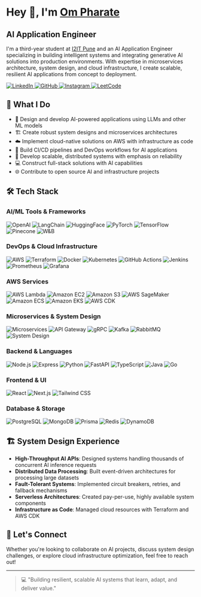 # Hey 👋, I'm [Om Pharate](https://www.ompharate.tech)

## AI Application Engineer

I'm a third-year student at [I2IT Pune](https://www.isquareit.edu.in/) and an AI Application Engineer specializing in building intelligent systems and integrating generative AI solutions into production environments. With expertise in microservices architecture, system design, and cloud infrastructure, I create scalable, resilient AI applications from concept to deployment.


<p align="left">
  <a href="https://www.linkedin.com/in/ompharate11">
    <img src="https://img.shields.io/badge/LinkedIn-0077B5?style=for-the-badge&logo=linkedin&logoColor=white" alt="LinkedIn">
  </a>
  <a href="https://github.com/ompharate">
    <img src="https://img.shields.io/badge/GitHub-100000?style=for-the-badge&logo=github&logoColor=white" alt="GitHub">
  </a>
  <a href="https://www.instagram.com/ompharate_11">
    <img src="https://img.shields.io/badge/Instagram-E4405F?style=for-the-badge&logo=instagram&logoColor=white" alt="Instagram">
  </a>
  <a href="https://leetcode.com/ompharate">
    <img src="https://img.shields.io/badge/LeetCode-FFA116?style=for-the-badge&logo=leetcode&logoColor=black" alt="LeetCode">
  </a>
</p>

## 🤖 What I Do

- 🧠 Design and develop AI-powered applications using LLMs and other ML models
- 🏗️ Create robust system designs and microservices architectures
- ☁️ Implement cloud-native solutions on AWS with infrastructure as code
- 🔄 Build CI/CD pipelines and DevOps workflows for AI applications
- 🚀 Develop scalable, distributed systems with emphasis on reliability
- 💻 Construct full-stack solutions with AI capabilities
- 🌐 Contribute to open source AI and infrastructure projects

## 🛠️ Tech Stack

### AI/ML Tools & Frameworks
<p align="left">
  <img src="https://img.shields.io/badge/OpenAI-412991?style=for-the-badge&logo=openai&logoColor=white" alt="OpenAI">
  <img src="https://img.shields.io/badge/LangChain-121212?style=for-the-badge&logoColor=white" alt="LangChain">
  <img src="https://img.shields.io/badge/HuggingFace-FFD21E?style=for-the-badge&logo=huggingface&logoColor=black" alt="HuggingFace">
  <img src="https://img.shields.io/badge/PyTorch-EE4C2C?style=for-the-badge&logo=pytorch&logoColor=white" alt="PyTorch">
  <img src="https://img.shields.io/badge/TensorFlow-FF6F00?style=for-the-badge&logo=tensorflow&logoColor=white" alt="TensorFlow">
  <img src="https://img.shields.io/badge/Pinecone-121212?style=for-the-badge&logoColor=white" alt="Pinecone">
  <img src="https://img.shields.io/badge/Weights_&_Biases-FFBE00?style=for-the-badge&logo=weightsandbiases&logoColor=black" alt="W&B">
</p>

### DevOps & Cloud Infrastructure
<p align="left">
  <img src="https://img.shields.io/badge/AWS-232F3E?style=for-the-badge&logo=amazonaws&logoColor=white" alt="AWS">
  <img src="https://img.shields.io/badge/Terraform-7B42BC?style=for-the-badge&logo=terraform&logoColor=white" alt="Terraform">
  <img src="https://img.shields.io/badge/Docker-2496ED?style=for-the-badge&logo=docker&logoColor=white" alt="Docker">
  <img src="https://img.shields.io/badge/Kubernetes-326CE5?style=for-the-badge&logo=kubernetes&logoColor=white" alt="Kubernetes">
  <img src="https://img.shields.io/badge/GitHub_Actions-2088FF?style=for-the-badge&logo=github-actions&logoColor=white" alt="GitHub Actions">
  <img src="https://img.shields.io/badge/Jenkins-D24939?style=for-the-badge&logo=jenkins&logoColor=white" alt="Jenkins">
  <img src="https://img.shields.io/badge/Prometheus-E6522C?style=for-the-badge&logo=prometheus&logoColor=white" alt="Prometheus">
  <img src="https://img.shields.io/badge/Grafana-F46800?style=for-the-badge&logo=grafana&logoColor=white" alt="Grafana">
</p>

### AWS Services
<p align="left">
  <img src="https://img.shields.io/badge/AWS_Lambda-FF9900?style=for-the-badge&logo=amazonaws&logoColor=white" alt="AWS Lambda">
  <img src="https://img.shields.io/badge/Amazon_EC2-FF9900?style=for-the-badge&logo=amazonec2&logoColor=white" alt="Amazon EC2">
  <img src="https://img.shields.io/badge/Amazon_S3-569A31?style=for-the-badge&logo=amazons3&logoColor=white" alt="Amazon S3">
  <img src="https://img.shields.io/badge/AWS_SageMaker-232F3E?style=for-the-badge&logo=amazonaws&logoColor=white" alt="AWS SageMaker">
  <img src="https://img.shields.io/badge/Amazon_ECS-FF9900?style=for-the-badge&logo=amazonaws&logoColor=white" alt="Amazon ECS">
  <img src="https://img.shields.io/badge/Amazon_EKS-FF9900?style=for-the-badge&logo=amazonaws&logoColor=white" alt="Amazon EKS">
  <img src="https://img.shields.io/badge/AWS_CDK-232F3E?style=for-the-badge&logo=amazonaws&logoColor=white" alt="AWS CDK">
</p>

### Microservices & System Design
<p align="left">
  <img src="https://img.shields.io/badge/Microservices-000000?style=for-the-badge&logoColor=white" alt="Microservices">
  <img src="https://img.shields.io/badge/API_Gateway-232F3E?style=for-the-badge&logo=amazonaws&logoColor=white" alt="API Gateway">
  <img src="https://img.shields.io/badge/gRPC-244c5a?style=for-the-badge&logoColor=white" alt="gRPC">
  <img src="https://img.shields.io/badge/Kafka-231F20?style=for-the-badge&logo=apache-kafka&logoColor=white" alt="Kafka">
  <img src="https://img.shields.io/badge/RabbitMQ-FF6600?style=for-the-badge&logo=rabbitmq&logoColor=white" alt="RabbitMQ">
  <img src="https://img.shields.io/badge/System_Design-3776AB?style=for-the-badge&logoColor=white" alt="System Design">
</p>

### Backend & Languages
<p align="left">
  <img src="https://img.shields.io/badge/Node.js-339933?style=for-the-badge&logo=nodedotjs&logoColor=white" alt="Node.js">
  <img src="https://img.shields.io/badge/Express-000000?style=for-the-badge&logo=express&logoColor=white" alt="Express">
  <img src="https://img.shields.io/badge/Python-3776AB?style=for-the-badge&logo=python&logoColor=white" alt="Python">
  <img src="https://img.shields.io/badge/FastAPI-009688?style=for-the-badge&logo=fastapi&logoColor=white" alt="FastAPI">
  <img src="https://img.shields.io/badge/TypeScript-007ACC?style=for-the-badge&logo=typescript&logoColor=white" alt="TypeScript">
  <img src="https://img.shields.io/badge/Java-ED8B00?style=for-the-badge&logo=openjdk&logoColor=white" alt="Java">
  <img src="https://img.shields.io/badge/Go-00ADD8?style=for-the-badge&logo=go&logoColor=white" alt="Go">
</p>

### Frontend & UI
<p align="left">
  <img src="https://img.shields.io/badge/React-20232A?style=for-the-badge&logo=react&logoColor=61DAFB" alt="React">
  <img src="https://img.shields.io/badge/Next.js-000000?style=for-the-badge&logo=nextdotjs&logoColor=white" alt="Next.js">
  <img src="https://img.shields.io/badge/Tailwind_CSS-38B2AC?style=for-the-badge&logo=tailwind-css&logoColor=white" alt="Tailwind CSS">
</p>

### Database & Storage
<p align="left">
  <img src="https://img.shields.io/badge/PostgreSQL-316192?style=for-the-badge&logo=postgresql&logoColor=white" alt="PostgreSQL">
  <img src="https://img.shields.io/badge/MongoDB-4EA94B?style=for-the-badge&logo=mongodb&logoColor=white" alt="MongoDB">
  <img src="https://img.shields.io/badge/Prisma-2D3748?style=for-the-badge&logo=prisma&logoColor=white" alt="Prisma">
  <img src="https://img.shields.io/badge/Redis-DC382D?style=for-the-badge&logo=redis&logoColor=white" alt="Redis">
  <img src="https://img.shields.io/badge/DynamoDB-4053D6?style=for-the-badge&logo=amazon-dynamodb&logoColor=white" alt="DynamoDB">
</p>

## 🏗️ System Design Experience

- **High-Throughput AI APIs**: Designed systems handling thousands of concurrent AI inference requests
- **Distributed Data Processing**: Built event-driven architectures for processing large datasets
- **Fault-Tolerant Systems**: Implemented circuit breakers, retries, and fallback mechanisms
- **Serverless Architectures**: Created pay-per-use, highly available system components
- **Infrastructure as Code**: Managed cloud resources with Terraform and AWS CDK


## 💬 Let's Connect

Whether you're looking to collaborate on AI projects, discuss system design challenges, or explore cloud infrastructure optimization, feel free to reach out!

---

> 💻 "Building resilient, scalable AI systems that learn, adapt, and deliver value."
